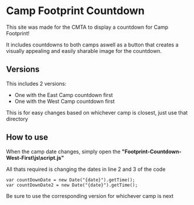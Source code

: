 # Camp Footprint Countdown

This site was made for the CMTA to display a countdown for Camp Footprint!

It includes countdowns to both camps aswell as a button that creates a visually appealing and easily sharable image for the countdown.

## Versions

This includes 2 versions:
- One with the East Camp countdown first
- One with the West Camp countdown first

This is for easy changes based on whichever camp is closest, just use that directory

## How to use

When the camp date changes, simply open the **"Footprint-Countdown-West-First\js\script.js"**

All thats required is changing the dates in line 2 and 3 of the code
```
var countDownDate = new Date("{date}").getTime();
var countDownDate2 = new Date("{date}").getTime();
```
Be sure to use the corresponding version for whichever camp is next
